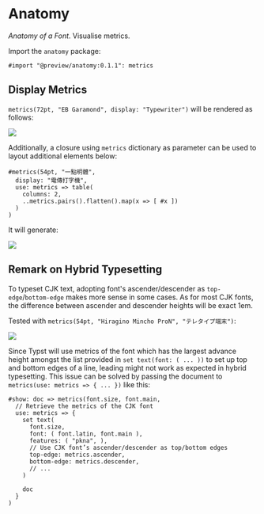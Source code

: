 # Anatomy

*Anatomy of a Font*. Visualise metrics.

Import the `anatomy` package:

``` typ
#import "@preview/anatomy:0.1.1": metrics
```

## Display Metrics

`metrics(72pt, "EB Garamond", display: "Typewriter")` will be rendered as
follows:

![](https://github.com/E8D08F/packages/raw/main/packages/preview/anatomy/0.1.1/img/export-1.svg)

Additionally, a closure using `metrics` dictionary as parameter can be
used to layout additional elements below:

``` typ
#metrics(54pt, "一點明體",
  display: "電傳打字機",
  use: metrics => table(
    columns: 2,
    ..metrics.pairs().flatten().map(x => [ #x ])
  )
)
```

It will generate:

![](https://github.com/E8D08F/packages/raw/main/packages/preview/anatomy/0.1.1/img/export-2.svg)

## Remark on Hybrid Typesetting

To typeset CJK text, adopting font's ascender/descender as
`top-edge`/`bottom-edge` makes more sense in some cases. As for most CJK
fonts, the difference between ascender and descender heights will be
exact 1em.

Tested with `metrics(54pt, "Hiragino Mincho ProN", "テレタイプ端末")`:

![](https://github.com/E8D08F/packages/raw/main/packages/preview/anatomy/0.1.1/img/export-3.svg)

Since Typst will use metrics of the font which has the largest advance
height amongst the list provided in `set text(font: ( ... ))` to set up
top and bottom edges of a line, leading might not work as expected in
hybrid typesetting. This issue can be solved by passing the document to
`metrics(use: metrics => { ... })` like this:

``` typ
#show: doc => metrics(font.size, font.main,
  // Retrieve the metrics of the CJK font
  use: metrics => {
    set text(
      font.size,
      font: ( font.latin, font.main ),
      features: ( "pkna", ),
      // Use CJK font’s ascender/descender as top/bottom edges
      top-edge: metrics.ascender,
      bottom-edge: metrics.descender,
      // ...
    )

    doc
  }
)
```
